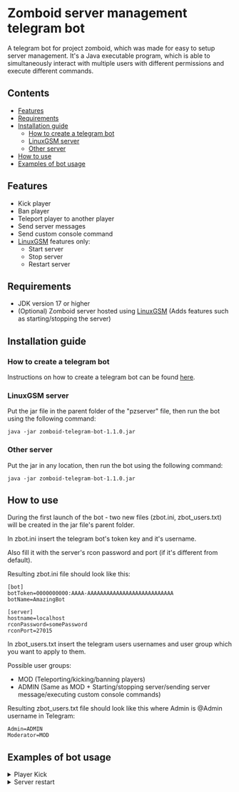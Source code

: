 # Zomboid server management telegram bot
A telegram bot for project zomboid, which was made for easy to setup server management. It's a Java executable program, which is able to simultaneously interact with multiple users with different permissions and execute different commands.

## Contents
- [Features](#features)
- [Requirements](#requirements)
- [Installation guide](#installation-guide)
  - [How to create a telegram bot](#how-to-create-a-telegram-bot)
  - [LinuxGSM server](#linuxgsm-server)
  - [Other server](#other-server)
- [How to use](#how-to-use)
- [Examples of bot usage](#example-of-bot-usage)

## Features
- Kick player
- Ban player
- Teleport player to another player
- Send server messages
- Send custom console command
- [LinuxGSM](https://linuxgsm.com/servers/pzserver/) features only:
  - Start server
  - Stop server
  - Restart server

## Requirements
- JDK version 17 or higher
- (Optional) Zomboid server hosted using [LinuxGSM](https://linuxgsm.com/servers/pzserver/) (Adds features such as starting/stopping the server)

## Installation guide
### How to create a telegram bot
Instructions on how to create a telegram bot can be found [here](https://core.telegram.org/bots/features#creating-a-new-bot).

### LinuxGSM server
Put the jar file in the parent folder of the "pzserver" file, then run the bot using the following command:
```
java -jar zomboid-telegram-bot-1.1.0.jar
```

### Other server
Put the jar in any location, then run the bot using the following command:
```
java -jar zomboid-telegram-bot-1.1.0.jar
```

## How to use
During the first launch of the bot - two new files (zbot.ini, zbot_users.txt) will be created in the jar file's parent folder.

In zbot.ini insert the telegram bot's token key and it's username.

Also fill it with the server's rcon password and port (if it's different from default).

Resulting zbot.ini file should look like this:
```
[bot]
botToken=0000000000:AAAA-AAAAAAAAAAAAAAAAAAAAAAAAAAA
botName=AmazingBot

[server]
hostname=localhost
rconPassword=somePassword
rconPort=27015
```
In zbot_users.txt insert the telegram users usernames and user group which you want to apply to them.

Possible user groups:
- MOD (Teleporting/kicking/banning players)
- ADMIN (Same as MOD + Starting/stopping server/sending server message/executing custom console commands)

Resulting zbot_users.txt file should look like this where Admin is @Admin username in Telegram:
```
Admin=ADMIN
Moderator=MOD
```
## Examples of bot usage
<details><summary>Player Kick</summary>

#### Getting the players list
![image](https://github.com/LessLuck/zomboid-telegram-bot/assets/16764015/69e554b7-5be0-446d-abf0-c85f5d0756ac)

___
![image](https://github.com/LessLuck/zomboid-telegram-bot/assets/16764015/8f8ad37b-9e4c-44be-9b63-d8c2d52fc249)
#### Choosing a player
![image](https://github.com/LessLuck/zomboid-telegram-bot/assets/16764015/f10c699c-0e80-41a5-a2a6-8e547a6a6e13)
#### Kicking a player
![image](https://github.com/LessLuck/zomboid-telegram-bot/assets/16764015/e2c5042f-bd61-4e4e-9d53-d53d0051e599)
</details>

<details><summary>Server restart</summary>
  
#### Picking a server restart option
![image](https://github.com/LessLuck/zomboid-telegram-bot/assets/16764015/3045d650-26d4-4a4a-9822-e26cb38bd671)

#### Server restarting
![image](https://github.com/LessLuck/zomboid-telegram-bot/assets/16764015/27b32170-fe18-48aa-9007-2ee4185c1f0e)
</details>
